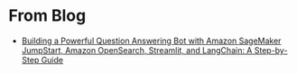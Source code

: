# From Blog

- [Building a Powerful Question Answering Bot with Amazon SageMaker JumpStart, Amazon OpenSearch, Streamlit, and LangChain: A Step-by-Step Guide](rag/blog_post.md)
